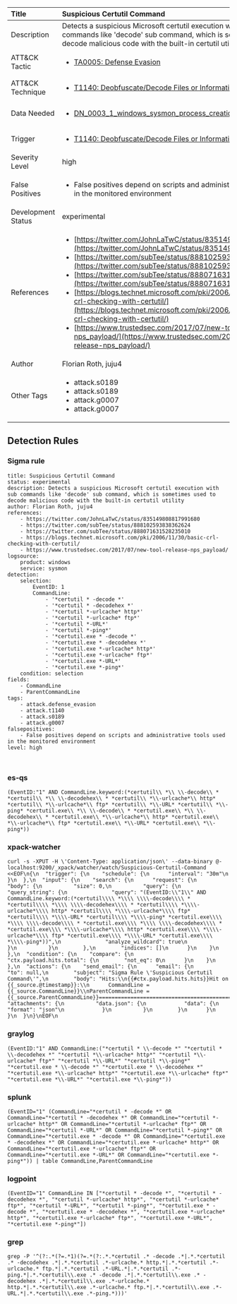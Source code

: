 | Title                | Suspicious Certutil Command                                                                                                                                                 |
|:---------------------|:------------------------------------------------------------------------------------------------------------------------------------------------------------|
| Description          | Detects a suspicious Microsoft certutil execution with sub commands like 'decode' sub command, which is sometimes used to decode malicious code with the built-in certutil utility                                                                                                                                           |
| ATT&amp;CK Tactic    | <ul><li>[TA0005: Defense Evasion](https://attack.mitre.org/tactics/TA0005)</li></ul>  |
| ATT&amp;CK Technique | <ul><li>[T1140: Deobfuscate/Decode Files or Information](https://attack.mitre.org/techniques/T1140)</li></ul>                             |
| Data Needed          | <ul><li>[DN_0003_1_windows_sysmon_process_creation](../Data_Needed/DN_0003_1_windows_sysmon_process_creation.md)</li></ul>                                                         |
| Trigger              | <ul><li>[T1140: Deobfuscate/Decode Files or Information](../Triggers/T1140.md)</li></ul>  |
| Severity Level       | high                                                                                                                                                 |
| False Positives      | <ul><li>False positives depend on scripts and administrative tools used in the monitored environment</li></ul>                                                                  |
| Development Status   | experimental                                                                                                                                                |
| References           | <ul><li>[https://twitter.com/JohnLaTwC/status/835149808817991680](https://twitter.com/JohnLaTwC/status/835149808817991680)</li><li>[https://twitter.com/subTee/status/888102593838362624](https://twitter.com/subTee/status/888102593838362624)</li><li>[https://twitter.com/subTee/status/888071631528235010](https://twitter.com/subTee/status/888071631528235010)</li><li>[https://blogs.technet.microsoft.com/pki/2006/11/30/basic-crl-checking-with-certutil/](https://blogs.technet.microsoft.com/pki/2006/11/30/basic-crl-checking-with-certutil/)</li><li>[https://www.trustedsec.com/2017/07/new-tool-release-nps_payload/](https://www.trustedsec.com/2017/07/new-tool-release-nps_payload/)</li></ul>                                                          |
| Author               | Florian Roth, juju4                                                                                                                                                |
| Other Tags           | <ul><li>attack.s0189</li><li>attack.s0189</li><li>attack.g0007</li><li>attack.g0007</li></ul> | 

## Detection Rules

### Sigma rule

```
title: Suspicious Certutil Command
status: experimental
description: Detects a suspicious Microsoft certutil execution with sub commands like 'decode' sub command, which is sometimes used to decode malicious code with the built-in certutil utility
author: Florian Roth, juju4
references:
    - https://twitter.com/JohnLaTwC/status/835149808817991680
    - https://twitter.com/subTee/status/888102593838362624
    - https://twitter.com/subTee/status/888071631528235010
    - https://blogs.technet.microsoft.com/pki/2006/11/30/basic-crl-checking-with-certutil/
    - https://www.trustedsec.com/2017/07/new-tool-release-nps_payload/
logsource:
    product: windows
    service: sysmon
detection:
    selection:
        EventID: 1
        CommandLine: 
            - '*certutil * -decode *'
            - '*certutil * -decodehex *'
            - '*certutil *-urlcache* http*'
            - '*certutil *-urlcache* ftp*'
            - '*certutil *-URL*'
            - '*certutil *-ping*'
            - '*certutil.exe * -decode *'
            - '*certutil.exe * -decodehex *'
            - '*certutil.exe *-urlcache* http*'
            - '*certutil.exe *-urlcache* ftp*'
            - '*certutil.exe *-URL*'
            - '*certutil.exe *-ping*'
    condition: selection
fields:
    - CommandLine
    - ParentCommandLine
tags:
    - attack.defense_evasion
    - attack.t1140
    - attack.s0189
    - attack.g0007
falsepositives:
    - False positives depend on scripts and administrative tools used in the monitored environment
level: high



```





### es-qs
    
```
(EventID:"1" AND CommandLine.keyword:(*certutil\\ *\\ \\-decode\\ * *certutil\\ *\\ \\-decodehex\\ * *certutil\\ *\\-urlcache*\\ http* *certutil\\ *\\-urlcache*\\ ftp* *certutil\\ *\\-URL* *certutil\\ *\\-ping* *certutil.exe\\ *\\ \\-decode\\ * *certutil.exe\\ *\\ \\-decodehex\\ * *certutil.exe\\ *\\-urlcache*\\ http* *certutil.exe\\ *\\-urlcache*\\ ftp* *certutil.exe\\ *\\-URL* *certutil.exe\\ *\\-ping*))
```


### xpack-watcher
    
```
curl -s -XPUT -H \'Content-Type: application/json\' --data-binary @- localhost:9200/_xpack/watcher/watch/Suspicious-Certutil-Command <<EOF\n{\n  "trigger": {\n    "schedule": {\n      "interval": "30m"\n    }\n  },\n  "input": {\n    "search": {\n      "request": {\n        "body": {\n          "size": 0,\n          "query": {\n            "query_string": {\n              "query": "(EventID:\\"1\\" AND CommandLine.keyword:(*certutil\\\\ *\\\\ \\\\-decode\\\\ * *certutil\\\\ *\\\\ \\\\-decodehex\\\\ * *certutil\\\\ *\\\\-urlcache*\\\\ http* *certutil\\\\ *\\\\-urlcache*\\\\ ftp* *certutil\\\\ *\\\\-URL* *certutil\\\\ *\\\\-ping* *certutil.exe\\\\ *\\\\ \\\\-decode\\\\ * *certutil.exe\\\\ *\\\\ \\\\-decodehex\\\\ * *certutil.exe\\\\ *\\\\-urlcache*\\\\ http* *certutil.exe\\\\ *\\\\-urlcache*\\\\ ftp* *certutil.exe\\\\ *\\\\-URL* *certutil.exe\\\\ *\\\\-ping*))",\n              "analyze_wildcard": true\n            }\n          }\n        },\n        "indices": []\n      }\n    }\n  },\n  "condition": {\n    "compare": {\n      "ctx.payload.hits.total": {\n        "not_eq": 0\n      }\n    }\n  },\n  "actions": {\n    "send_email": {\n      "email": {\n        "to": null,\n        "subject": "Sigma Rule \'Suspicious Certutil Command\'",\n        "body": "Hits:\\n{{#ctx.payload.hits.hits}}Hit on {{_source.@timestamp}}:\\n      CommandLine = {{_source.CommandLine}}\\nParentCommandLine = {{_source.ParentCommandLine}}================================================================================\\n{{/ctx.payload.hits.hits}}",\n        "attachments": {\n          "data.json": {\n            "data": {\n              "format": "json"\n            }\n          }\n        }\n      }\n    }\n  }\n}\nEOF\n
```


### graylog
    
```
(EventID:"1" AND CommandLine:("*certutil * \\-decode *" "*certutil * \\-decodehex *" "*certutil *\\-urlcache* http*" "*certutil *\\-urlcache* ftp*" "*certutil *\\-URL*" "*certutil *\\-ping*" "*certutil.exe * \\-decode *" "*certutil.exe * \\-decodehex *" "*certutil.exe *\\-urlcache* http*" "*certutil.exe *\\-urlcache* ftp*" "*certutil.exe *\\-URL*" "*certutil.exe *\\-ping*"))
```


### splunk
    
```
(EventID="1" (CommandLine="*certutil * -decode *" OR CommandLine="*certutil * -decodehex *" OR CommandLine="*certutil *-urlcache* http*" OR CommandLine="*certutil *-urlcache* ftp*" OR CommandLine="*certutil *-URL*" OR CommandLine="*certutil *-ping*" OR CommandLine="*certutil.exe * -decode *" OR CommandLine="*certutil.exe * -decodehex *" OR CommandLine="*certutil.exe *-urlcache* http*" OR CommandLine="*certutil.exe *-urlcache* ftp*" OR CommandLine="*certutil.exe *-URL*" OR CommandLine="*certutil.exe *-ping*")) | table CommandLine,ParentCommandLine
```


### logpoint
    
```
(EventID="1" CommandLine IN ["*certutil * -decode *", "*certutil * -decodehex *", "*certutil *-urlcache* http*", "*certutil *-urlcache* ftp*", "*certutil *-URL*", "*certutil *-ping*", "*certutil.exe * -decode *", "*certutil.exe * -decodehex *", "*certutil.exe *-urlcache* http*", "*certutil.exe *-urlcache* ftp*", "*certutil.exe *-URL*", "*certutil.exe *-ping*"])
```


### grep
    
```
grep -P '^(?:.*(?=.*1)(?=.*(?:.*.*certutil .* -decode .*|.*.*certutil .* -decodehex .*|.*.*certutil .*-urlcache.* http.*|.*.*certutil .*-urlcache.* ftp.*|.*.*certutil .*-URL.*|.*.*certutil .*-ping.*|.*.*certutil\\.exe .* -decode .*|.*.*certutil\\.exe .* -decodehex .*|.*.*certutil\\.exe .*-urlcache.* http.*|.*.*certutil\\.exe .*-urlcache.* ftp.*|.*.*certutil\\.exe .*-URL.*|.*.*certutil\\.exe .*-ping.*)))'
```



